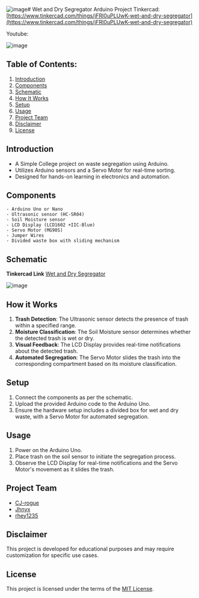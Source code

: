 ![image](https://github.com/CJ-rogue/Wet-and-Dry-Segregator/assets/137157404/289a4b70-7080-4199-a4f9-1351a77db8e4)# Wet and Dry Segregator Arduino Project
Tinkercad: [https://www.tinkercad.com/things/jFRI0uPLUwK-wet-and-dry-segregator](https://www.tinkercad.com/things/jFRI0uPLUwK-wet-and-dry-segregator)

Youtube: 


![image](https://github.com/CJ-rogue/Wet-and-Dry-Segregator/assets/137157404/70cebf44-0ad2-41dc-90e0-f2f288bcb1a1)


## Table of Contents:
1. [Introduction](#introduction)
2. [Components](#components)
2. [Schematic](#schematic)
4. [How It Works](#how-it-works)
5. [Setup](#setup)
6. [Usage](#usage)
7. [Project Team](#project-team)
8. [Disclaimer](#disclaimer)
9. [License](#license)
   
## Introduction
- A Simple College project on waste segregation using Arduino.
- Utilizes Arduino sensors and a Servo Motor for real-time sorting.
- Designed for hands-on learning in electronics and automation.

## Components
    - Arduino Uno or Nano
    - Ultrasonic sensor (HC-SR04)
    - Soil Moisture sensor
    - LCD Display (LCD1602 +IIC-Blue)
    - Servo Motor (MG90S)
    - Jumper Wires
    - Divided waste box with sliding mechanism

## Schematic
**Tinkercad Link**
[Wet and Dry Segregator](https://www.tinkercad.com/things/jFRI0uPLUwK-wet-and-dry-segregator)

![image](https://github.com/CJ-rogue/Wet-and-Dry-Segregator/assets/137157404/a6c510d3-e6c3-464b-bbb5-30667b1756e7)

  
## How it Works
1. **Trash Detection**: The Ultrasonic sensor detects the presence of trash within a specified range.
2. **Moisture Classification**: The Soil Moisture sensor determines whether the detected trash is wet or dry.
3. **Visual Feedback**: The LCD Display provides real-time notifications about the detected trash.
4. **Automated Segregation**: The Servo Motor slides the trash into the corresponding compartment based on its moisture classification.

## Setup
1. Connect the components as per the schematic.
2. Upload the provided Arduino code to the Arduino Uno.
3. Ensure the hardware setup includes a divided box for wet and dry waste, with a Servo Motor for automated segregation.

## Usage
1. Power on the Arduino Uno.
2. Place trash on the soil sensor to initiate the segregation process.
3. Observe the LCD Display for real-time notifications and the Servo Motor's movement as it slides the trash.

## Project Team
- [CJ-rogue](https://github.com/CJ-rogue)
- [Jhnyx](https://github.com/)
- [rhey1235](https://github.com/rhey1235) 

## Disclaimer
This project is developed for educational purposes and may require customization for specific use cases.

## License
This project is licensed under the terms of the [MIT License](LICENSE).
